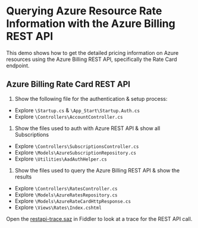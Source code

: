 # Querying Azure Resource Rate Information with the Azure Billing REST API

This demo shows how to get the detailed pricing information on Azure resources using the Azure Billing REST API, specifically the Rate Card endpoint.

## Azure Billing Rate Card REST API

1. Show the following file for the authentication & setup process:
  - Explore `\Startup.cs` & `\App_Start\Startup.Auth.cs`
  - Explore `\Controllers\AccountController.cs`
1. Show the files used to auth with Azure REST API & show all Subscriptions
  - Explore `\Controllers\SubscriptionsController.cs`
  - Explore `\Models\AzureSubscriptionRepository.cs`
  - Explore `\Utilities\AadAuthHelper.cs`
1. Show the files used to query the Azure Billing REST API & show the results
  - Explore `\Controllers\RatesController.cs`
  - Explore `\Models\AzureRatesRepository.cs`
  - Explore `\Models\AzureRateCardHttpResponse.cs`
  - Explore `\Views\Rates\Index.cshtml`

Open the [restapi-trace.saz](restapi-trace.saz) in Fiddler to look at a trace for the REST API call.